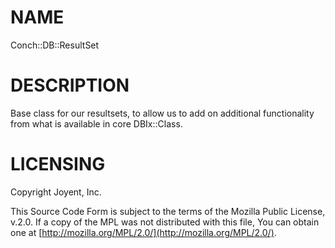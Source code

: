 # NAME

Conch::DB::ResultSet

# DESCRIPTION

Base class for our resultsets, to allow us to add on additional functionality from what is
available in core DBIx::Class.

# LICENSING

Copyright Joyent, Inc.

This Source Code Form is subject to the terms of the Mozilla Public License,
v.2.0. If a copy of the MPL was not distributed with this file, You can obtain
one at [http://mozilla.org/MPL/2.0/](http://mozilla.org/MPL/2.0/).
